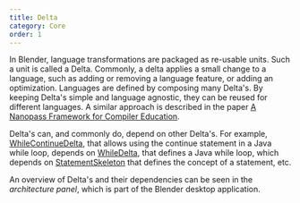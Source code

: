 ```yaml
---
title: Delta
category: Core
order: 1
---
```


In Blender, language transformations are packaged as re-usable units. Such a unit is called a Delta. Commonly, a delta applies a small change to a language, such as adding or removing a language feature, or adding an optimization. Languages are defined by composing many Delta's. By keeping Delta's simple and language agnostic, they can be reused for different languages. A similar approach is described in the paper [A Nanopass Framework for Compiler Education](https://www.cs.indiana.edu/~dyb/pubs/nano-jfp.pdf).

Delta's can, and commonly do, depend on other Delta's. For example, [WhileContinueDelta](https://github.com/keyboardDrummer/Blender/blob/master/src/main/scala/deltas/javac/statements/WhileContinueDelta.scala), that allows using the continue statement in a Java while loop, depends on [WhileDelta](https://github.com/keyboardDrummer/Blender/blob/master/src/main/scala/deltas/javac/statements/WhileDelta.scala), that defines a Java while loop, which depends on [StatementSkeleton](https://github.com/keyboardDrummer/Blender/blob/master/src/main/scala/deltas/javac/statements/StatementSkeleton.scala) that defines the concept of a statement, etc.

An overview of Delta's and their dependencies can be seen in the _architecture panel_, which is part of the Blender desktop application.